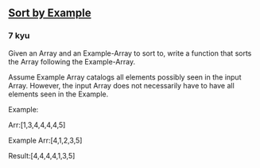 <h2><a href=https://www.codewars.com/kata/5747fcfce2fab91f43000697/train/javascript target="_blank">Sort by Example</a></h2><h3>7 kyu</h3><p>Given an Array and an Example-Array to sort to, write a function that sorts the Array following the Example-Array.</p><p>Assume Example Array catalogs all elements possibly seen in the input Array. However, the input Array does not necessarily have to have all elements seen in the Example.</p><p>Example:</p><p>Arr:[1,3,4,4,4,4,5]</p><p>Example Arr:[4,1,2,3,5]</p><p>Result:[4,4,4,4,1,3,5]</p>